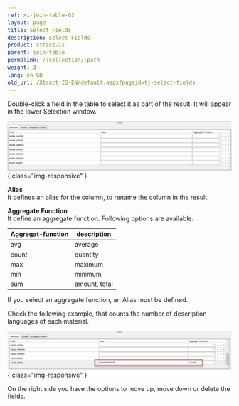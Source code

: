 ```yaml
---
ref: xi-join-table-03
layout: page
title: Select Fields
description: Select Fields
product: xtract-is
parent: join-table
permalink: /:collection/:path
weight: 3
lang: en_GB
old_url: /Xtract-IS-EN/default.aspx?pageid=tj-select-fields
---
```


Double-click a field in the table to select it as part of the result. It will appear in the lower Selection window. 

![tj-selected-columns](/img/content/tj-selected-columns.jpg){:class="img-responsive" }

**Alias**<br>
It defines an alias for the column, to rename the column in the result.  

**Aggregate Function**<br>
It define an aggregate function. Following options are available: 

| **Aggregat-function** | **description** |  
|------------|------------------------|
| avg     | average |      
| count      | quantity    |                                                              
| max     | maximum    | 
| min    | minimum| 
| sum   | amount, total|

If you select an aggregate function, an Alias must be defined. 

Check the following example, that counts the number of description languages of each material. 

![tj-aggregate-count](/img/content/tj-aggregate-count.jpg){:class="img-responsive" }

On the right side you have the options to move up, move down or delete the fields.